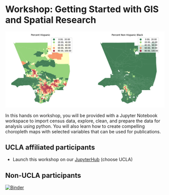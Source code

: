 # Workshop: Getting Started with GIS and Spatial Research

![census](images/map.png)

In this hands on workshop, you will be provided with a Jupyter Notebook workspace to import census data, explore, clean, and prepare the data for analysis using python. You will also learn how to create compelling choropleth maps with selected variables that can be used for publications.

## UCLA affiliated participants

- Launch this workshop on our [JupyterHub](https://jupyter.idre.ucla.edu/hub/user-redirect/git-pull?repo=https%3A%2F%2Fgithub.com%2Fyohman%2Fworkshop-census&urlpath=lab%2Ftree%2Fworkshop-census%2FIntro+to+GIS.ipynb&branch=master)
(choose UCLA)

## Non-UCLA participants
[![Binder](https://mybinder.org/badge_logo.svg)](https://mybinder.org/v2/gh/yohman/workshop-census/HEAD)
